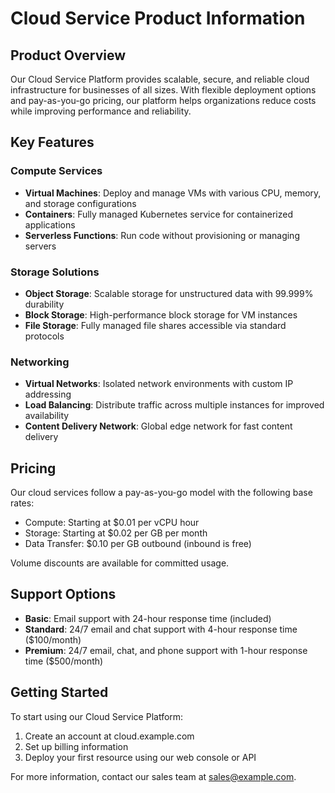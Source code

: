 # Cloud Service Product Information

## Product Overview
Our Cloud Service Platform provides scalable, secure, and reliable cloud infrastructure for businesses of all sizes. With flexible deployment options and pay-as-you-go pricing, our platform helps organizations reduce costs while improving performance and reliability.

## Key Features

### Compute Services
- **Virtual Machines**: Deploy and manage VMs with various CPU, memory, and storage configurations
- **Containers**: Fully managed Kubernetes service for containerized applications
- **Serverless Functions**: Run code without provisioning or managing servers

### Storage Solutions
- **Object Storage**: Scalable storage for unstructured data with 99.999% durability
- **Block Storage**: High-performance block storage for VM instances
- **File Storage**: Fully managed file shares accessible via standard protocols

### Networking
- **Virtual Networks**: Isolated network environments with custom IP addressing
- **Load Balancing**: Distribute traffic across multiple instances for improved availability
- **Content Delivery Network**: Global edge network for fast content delivery

## Pricing
Our cloud services follow a pay-as-you-go model with the following base rates:
- Compute: Starting at $0.01 per vCPU hour
- Storage: Starting at $0.02 per GB per month
- Data Transfer: $0.10 per GB outbound (inbound is free)

Volume discounts are available for committed usage.

## Support Options
- **Basic**: Email support with 24-hour response time (included)
- **Standard**: 24/7 email and chat support with 4-hour response time ($100/month)
- **Premium**: 24/7 email, chat, and phone support with 1-hour response time ($500/month)

## Getting Started
To start using our Cloud Service Platform:
1. Create an account at cloud.example.com
2. Set up billing information
3. Deploy your first resource using our web console or API

For more information, contact our sales team at sales@example.com.